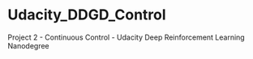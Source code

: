 # Udacity_DDGD_Control
Project 2 - Continuous Control  - Udacity Deep Reinforcement Learning Nanodegree





